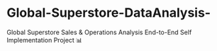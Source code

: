 # Global-Superstore-DataAnalysis-
Global Superstore Sales &amp; Operations Analysis End-to-End Self Implementation Project 📊 
